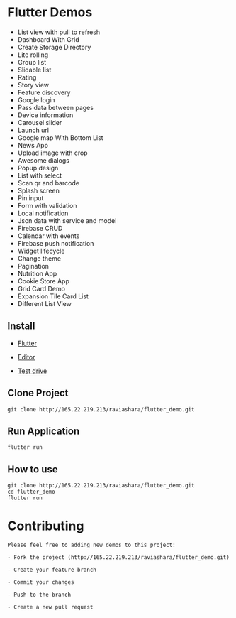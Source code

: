# Flutter Demos

- List view with pull to refresh
- Dashboard With Grid
- Create Storage Directory
- Lite rolling
- Group list
- Slidable list
- Rating
- Story view
- Feature discovery
- Google login
- Pass data between pages
- Device information
- Carousel slider
- Launch url
- Google map With Bottom List
- News App
- Upload image with crop
- Awesome dialogs
- Popup design
- List with select
- Scan qr and barcode
- Splash screen
- Pin input
- Form with validation
- Local notification
- Json data with service and model
- Firebase CRUD
- Calendar with events
- Firebase push notification
- Widget lifecycle
- Change theme
- Pagination
- Nutrition App
- Cookie Store App
- Grid Card Demo
- Expansion Tile Card List
- Different List View

## Install

- [Flutter](https://flutter.dev/docs/get-started/install/windows)

- [Editor](https://flutter.dev/docs/get-started/editor)

- [Test drive](https://flutter.dev/docs/get-started/test-drive?tab=androidstudio)

## Clone Project

```
git clone http://165.22.219.213/raviashara/flutter_demo.git
```

## Run Application

```
flutter run
```

## How to use

```
git clone http://165.22.219.213/raviashara/flutter_demo.git
cd flutter_demo
flutter run
```

# Contributing

```
Please feel free to adding new demos to this project:

- Fork the project (http://165.22.219.213/raviashara/flutter_demo.git)

- Create your feature branch

- Commit your changes

- Push to the branch

- Create a new pull request
```

